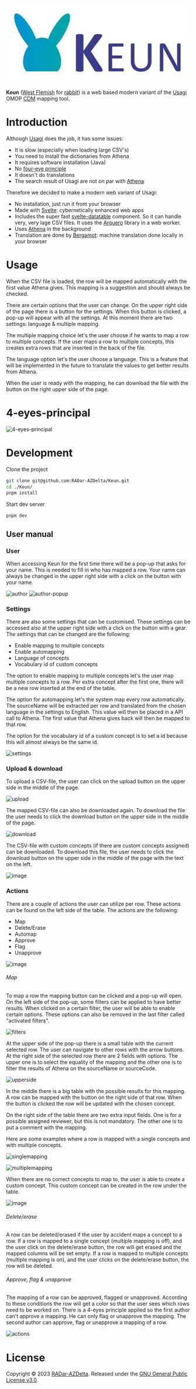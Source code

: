 ![Keun](static/keun_logo.jpg)
===========

**Keun** ([West Flemish](https://en.wikipedia.org/wiki/West_Flemish) for [rabbit](https://anw-ivdnt-org.translate.goog/article/keun?_x_tr_sl=nl&_x_tr_tl=en&_x_tr_hl=nl&_x_tr_pto=wapp)) is a web based modern variant of the [Usagi](https://www.ohdsi.org/web/wiki/doku.php?id=documentation:software:usagi) OMOP [CDM](https://www.ohdsi.org/data-standardization/) mapping tool.

Introduction
============

Although [Usagi](https://www.ohdsi.org/web/wiki/doku.php?id=documentation:software:usagi) does the job, it has some issues:
- It is slow (especially when loading large CSV's)
- You need to install the dictionaries from Athena
- It requires software installation (Java)
- No [four-eye principle](https://en.wiktionary.org/wiki/four-eye_principle)
- It doesn't do translations
- The search result of Usagi are not on par with [Athena](https://athena.ohdsi.org/)

Therefore we decided to make a modern web variant of Usagi:
- No installation, just run it from your browser
- Made with [Svelte](https://svelte.dev/): cybernetically enhanced web apps
- Includes the super fast [svelte-datatable](https://github.com/RADar-AZDelta/svelte-datatable) component. So it can handle very, very lage CSV files. It uses the [Arquero](https://uwdata.github.io/arquero/) library in a web worker.
- Uses [Athena](https://athena.ohdsi.org/) in the background
- Translation are done by [Bergamot](https://browser.mt/): machine translation done locally in your browser

Usage
============

When the CSV file is loaded, the row will be mapped automatically with the first value Athena gives. This mapping is a suggestion and should always be checked.

There are certain options that the user can change. On the upper right side of the page there is a button for the settings.
When this button is clicked, a pop-up will appear with all the settings. At this moment there are two settings: language & multiple mapping.

The multiple mapping choice let's the user choose if he wants to map a row to multiple concepts. If the user maps a row to multiple concepts, this creates extra rows that are inserted in the back of the file.

The language option let's the user choose a language. This is a feature that will be implemented in the future to translate the values to get better results from Athena.

When the user is ready with the mapping, he can download the file with the button on the right upper side of the page.

4-eyes-principal
============

![4-eyes-principal](https://user-images.githubusercontent.com/71939691/236427929-1396d8ee-81ff-4af9-aedb-06666fe5f29b.png)


Development
============

Clone the project

```bash
git clone git@github.com:RADar-AZDelta/Keun.git
cd ./Keun/
pnpm install
```
Start dev server

```bash
pnpm dev
```

## User manual
### User
When accessing Keun for the first time there will be a pop-up that asks for your name. This is needed to fill in who has mapped a row. Your name can always be changed in the upper right side with a click on the button with your name.

![author](https://github.com/RADar-AZDelta/Keun/assets/71939691/542bcbf7-2888-4249-a20f-6012e1cc6c50)
![author-popup](https://github.com/RADar-AZDelta/Keun/assets/71939691/e30d53bc-938f-4434-8ab9-c864b639796e)

### Settings
There are also some settings that can be customised. These settings can be accessed also at the upper right side with a click on the button with a gear. The settings that can be changed are the following:

- Enable mapping to multiple concepts
- Enable automapping
- Language of concepts
- Vocabulary id of custom concepts

The option to enable mapping to multiple concepts let's the user map multiple concepts to a row. Per extra concept after the first one, there will be a new row inserted at the end of the table.

The option for automapping let's the system map every row automatically. The sourceName will be extracted per row and translated from the chosen language in the settings to English. This value will then be placed in a API call to Athena. The first value that Athena gives back will then be mapped to that row.

The option for the vocabulary id of a custom concept is to set a id because this will almost always be the same id.

![settings](https://github.com/RADar-AZDelta/Keun/assets/71939691/dd7e1f5b-5cb2-43ae-9b06-5824d5767855)

### Upload & download
To upload a CSV-file, the user can click on the upload button on the upper side in the middle of the page.

![upload](https://github.com/RADar-AZDelta/Keun/assets/71939691/c265a151-6ff0-4fee-b5c2-7f1dd187f99e)

The mapped CSV-file can also be downloaded again. To download the file the user needs to click the download button on the upper side in the middle of the page.

![download](https://github.com/RADar-AZDelta/Keun/assets/71939691/5dad5a32-90a1-4351-aa07-bbfef4ee23d2)

The CSV-file with custom concepts (if there are custom concepts assigned) can be downloaded. To download this file, the user needs to click the download button on the upper side in the middle of the page with the text on the left.

![image](https://github.com/RADar-AZDelta/Keun/assets/71939691/f73c382e-ac16-4a3e-b2da-1b07ba6c14fe)

### Actions
There are a couple of actions the user can utilize per row. These actions can be found on the left side of the table. The actions are the following:

- Map
- Delete/Erase
- Automap
- Approve
- Flag
- Unapprove

![image](https://github.com/RADar-AZDelta/Keun/assets/71939691/3db3b734-7c90-4685-9fbe-85967cb2c70f)

###### Map
To map a row the mapping button can be clicked and a pop-up will open. On the left side of the pop-up, some filters can be applied to have better results. When clicked on a certain filter, the user will be able to enable certain options. These options can also be removed in the last filter called "activated filters".

![filters](https://github.com/RADar-AZDelta/Keun/assets/71939691/8c6262ef-d311-4b41-b362-788795f89199)

At the upper side of the pop-up there is a small table with the current selected row. The user can navigate to other rows with the arrow buttons. At the right side of the selected row there are 2 fields with options. The upper one is to select the equality of the mapping and the other one is to filter the results of Athena on the sourceName or sourceCode.

![upperside](https://github.com/RADar-AZDelta/Keun/assets/71939691/bb7b6680-51ea-4e6c-b61c-98cfaf764cd6)

In the middle there is a big table with the possible results for this mapping. A row can be mapped with the button on the right side of that row. When the button is clicked the row will be updated with the chosen concept.

On the right side of the table there are two extra input fields. One is for a possible assigned reviewer, but this is not mandatory. The other one is to put a comment with the mapping.

Here are some examples where a row is mapped with a single concepts and with multiple concepts.

![singlemapping](https://github.com/RADar-AZDelta/Keun/assets/71939691/ae470d08-0ba4-4d0d-af30-f3cf30c68546)

![multiplemapping](https://github.com/RADar-AZDelta/Keun/assets/71939691/c00e95b1-c934-4af9-8996-dec3e743dc04)

When there are no correct concepts to map to, the user is able to create a custom concept. This custom concept can be created in the row under the table.

![image](https://github.com/RADar-AZDelta/Keun/assets/71939691/c99ad9da-c5ee-4a09-bbae-f0faf536b3e3)

###### Delete/erase
A row can be deleted/erased if the user by accident maps a concept to a row. If a row is mapped to a single concept (multiple mapping is off), and the user click on the delete/erase button, the row will get erased and the mapped columns will be set empty. If a row is mapped to multiple concepts (multiple mapping is on), and the user clicks on the delete/erase button, the row will be deleted. 

###### Approve, flag & unapprove
The mapping of a row can be approved, flagged or unapproved. According to these conditions the row will get a color so that the user sees which rows need to be worked on. There is a 4-eyes principle applied so the first author can't approve a mapping. He can only flag or unapprove the mapping. The second author can approve, flag or unapprove a mapping of a row.

![actions](https://github.com/RADar-AZDelta/Keun/assets/71939691/2e0f7a06-4f25-44e2-9324-a2eb67856540)

License
========

Copyright © 2023 [RADar-AZDelta](mailto:radar@azdelta.be).
Released under the [GNU General Public License v3.0](LICENSE).
